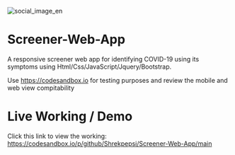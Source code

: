 
![social_image_en](https://github.com/Shrekpepsi/Screener-Web-App/assets/107950320/c8c6d8f5-7e5a-4aa5-8715-3617303d3182)



# Screener-Web-App
A responsive screener web app for identifying COVID-19 using its symptoms using Html/Css/JavaScript/Jquery/Bootstrap.


Use https://codesandbox.io for testing purposes and review the mobile and web view compitability 

# Live Working / Demo

Click this link to view the working: https://codesandbox.io/p/github/Shrekpepsi/Screener-Web-App/main
